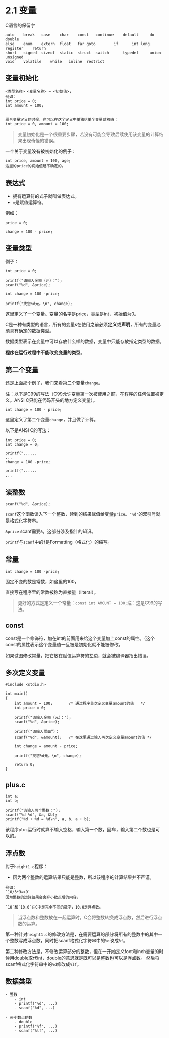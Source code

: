 # 2.1 变量

C语言的保留字

```
auto	break	case	char	const	continue	default		do	double
else	enum	extern	float	far	goto		if		int	long	
register	return
short	signed	sizeof	static	struct	switch		typedef		union	unsigned
void	volatile	while	inline	restrict
```

## 变量初始化

```
<类型名称> <变量名称> = <初始值>;
例如：
int price = 0;
int amount = 100;


组合变量定义的时候，也可以在这个定义中单独给单个变量赋初值：
int price = 0, amount = 100;
```

> 变量初始化是一个很重要步骤，若没有可能会导致后续使用该变量的计算结果出现奇怪的错误。

一个关于变量没有被初始化的例子：

```
int price, amount = 100, age;
这里的price的初始值是不确定的。
```

## 表达式

- 拥有运算符的式子就叫做表达式。
- `=`是赋值运算符。

例如：

```
price = 0;

change = 100 - price;
```

## 变量类型

例子：

```
int price = 0;

printf("请输入金额（元）：");
scanf("%d", &price);

int change = 100 -price;

printf("找您%d元。\n", change);
```

这里定义了一个变量。变量的名字是price，类型是int，初始值为0。

C是一种有类型的语言，所有的变量s在使用之前必须**定义**或**声明**，所有的变量必须具有确定的数据类型。

数据类型表示在变量中可以存放什么样的数据，变量中只能存放指定类型的数据。

**程序在运行过程中不能改变变量的类型**。

## 第二个变量

还是上面那个例子，我们来看第二个变量`change`。

注：以下是C99的写法（C99允许变量第一次被使用之前，在程序的任何位置被定义。ANSI C只能在代码开头的地方定义变量）。

`int change = 100 - price;`

这里定义了第二个变量`change`，并且做了计算。

以下是ANSI C的写法：

```
int price = 0;
int change = 0;

printf("......
...
change = 100 -price;

printf("......
...
```

## 读整数

```
scanf("%d", &price);
```

`scanf`这个函数读入下一个整数，读到的结果赋值给变量`price`。`"%d"`的双引号就是格式化字符串。

`&price` scanf需要`&`，这部分涉及指针的知识。

`printf`与`scanf`中的`f`是Formatting（格式化）的缩写。

## 常量

```
int change = 100 -price;
```

固定不变的数是常数，如这里的100，

直接写在程序里的常数被称为直接量（literal）。

> 更好的方式是定义一个常量：`const int AMOUNT = 100;`注：这是C99的写法。

## const

const是一个修饰符，加在int的前面用来给这个变量加上const的属性。（这个const的属性表示这个变量值一旦被是初始化就不能被修改。

如果试图修改常量，把它放在赋值运算符的左边，就会被编译器指出错误。

## 多次定义变量

```
#include <stdio.h>

int main()
{
    int amount = 100;		/* 通过程序首次定义变量amount的值	*/
    int price = 0;

    printf("请输入金额（元）：");
    scanf("%d", &price);

    printf("请输入票面”）；	
    scanf("%d", &amount);	/* 在这里通过输入再次定义变量amount的值 */

    int change = amount - price;

    printf("找您%d元。\n", change);

    return 0;
}
```

## plus.c

```
int a;
int b;

printf("请输入两个整数：");
scanf("%d %d", &a, &b);
printf("%d + %d = %d\n", a, b, a + b);
```

该程序`plus`运行时就算不输入空格，输入第一个数，回车，输入第二个数也是可以的。

## 浮点数

对于`height1.c`程序：

- 因为两个整数的运算结果只能是整数，所以该程序的计算结果并不严谨。

```
例如：
`10/3*3=>9`
因为整数的运算结果会舍弃小数点后的内容。

`10`和`10.0`在C中是完全不同的数字，10.0是浮点数。
```

> 当浮点数和整数放在一起运算时，C会将整数转换成浮点数，然后进行浮点数的运算。

第一种针对`height1.c`的修改方法是，在需要运算的部分将所有的整数中的其中一个整数写成浮点数，同时把scanf格式化字符串中的`%d`改成`%f`。

第二种修改方法是，不修改运算部分的整数，但在一开始定义foot和inch变量的时候用double取代int，double的意思就是既可以是整数也可以是浮点数。
然后将scanf格式化字符串中的`%d`修改成`%lf`。

## 数据类型

```
- 整数
	- int
	- printf("%d", ...)
	- scanf("%d", ...)

- 带小数点的数
	- double
	- printf("%f", ...)
	- scanf("%lf", ...)
```

